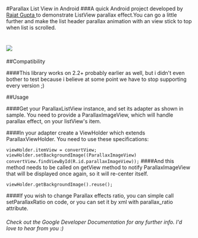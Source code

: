 #Parallax List View in Android 
###A quick Android project developed by <a href="https://github.com/rajatpunkstaa">Rajat Gupta </a> to demonstrate ListView parallax effect.You can go a little further and make the list header parallax animation with an view stick to top when list is scrolled.
<h1>
<img src="https://camo.githubusercontent.com/8286612a56fdc713e9383a2a4b611eb7810a9fe0/687474703a2f2f796179616e64726f69642e636f6d2f646174612f6769746875625f6c6962726172792f706172616c6c61785f72656379636c6572766965772f706172616c6c61785f72656379636c6572766965772e676966?utm_source=android-arsenal.com&utm_medium=referral&utm_campaign=3153" align=left/>
</h1>
##Compatibility

####This library works on 2.2+ probably earlier as well, but i didn't even bother to test because i believe at some point we have to stop supporting every version ;)

##Usage

####Get your ParallaxListView instance, and set its adapter as shown in sample. You need to provide a ParallaxImageView, which will handle parallax effect, on your listView's item.

####In your adapter create a ViewHolder which extends ParallaxViewHolder. You need to use these specifications:

` viewHolder.itemView = convertView;
  viewHolder.setBackgroundImage((ParallaxImageView) convertView.findViewById(R.id.parallaxImageView)); `
####And this method needs to be called on getView method to notify ParallaxImageView that will be displayed once again, so it will re-center itself.

`viewHolder.getBackgroundImage().reuse();`

####If you wish to change Parallax effects ratio, you can simple call setParallaxRatio on code, or you can set it by xml with parallax_ratio attribute.

###### Check out the Google Developer Documentation for any further info. I'd love to hear from you :) 
